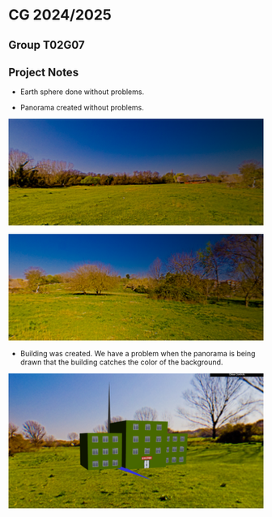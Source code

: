 # CG 2024/2025

## Group T02G07

## Project Notes

- Earth sphere done without problems.

- Panorama created without problems.

![Screenshot 1](screenshots/project-t02g07-01.png)

![Screenshot 2](screenshots/project-t02g07-01.1.png)

- Building was created. We have a problem when the panorama is being drawn that the building catches the color of the background.

![Screenshot 3](screenshots/project-t02g07-02.png)
